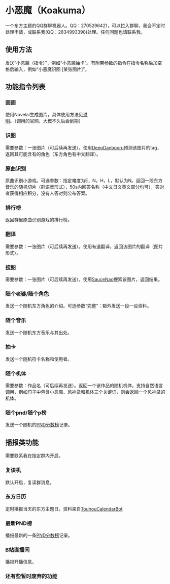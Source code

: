 # 小恶魔（Koakuma）
一个东方主题的QQ群聊机器人。QQ：2705296421，可以拉入群聊，我会不定时处理申请，或联系我(QQ：2834993398)处理。任何问题也请联系我。

## 使用方法
发送“小恶魔（指令）”，例如“小恶魔抽卡”。有附带参数的指令在指令名称后加空格后输入，例如“小恶魔识图 [某张图片]”。

## 功能指令列表
### 画画
使用Novelai生成图片，具体使用方法见[说明](https://github.com/zxxsmart/koakuma/blob/main/ai_image_readme.md)。（调用的官网，大概不久后会到期）

### 识图
需要参数：一张图片（可后续再发送）。使用[DeepDanbooru](https://github.com/KichangKim/DeepDanbooru)预测该图片的tag，返回其可能含有的角色（东方角色有中文翻译）。

### 原曲识别
原曲识别小游戏。可选参数：指定难度为E，N，H，L，默认为N。返回一段东方音乐的随机切片（群语音形式），50s内回答名称（中文日文英文部分均可），答对者获得相应积分，没有人答对则公布答案。

### 排行榜
返回群里原曲识别游戏的排行榜。

### 翻译
需要参数：一张图片（可后续再发送）。使用有道翻译，返回该图片的翻译（图片形式）。

### 搜图
需要参数：一张图片（可后续再发送）。使用[SauceNao](https://saucenao.com/)搜索该图片，返回结果。

### 随个老婆/随个角色
发送一个随机东方角色的介绍。可选参数“完整”：额外发送一段一设资料。

### 随个音乐
发送一个随机东方音乐与其出处。

### 抽卡
发送一个随机符卡名称和使用者。

### 随个机体
需要参数：作品名（可后续再发送）。返回一个该作品的随机机体。支持自然语言调用，例如句子中包含小恶魔、风神录和机体三个关键词，则会返回一个风神录的机体。

### 随个pnd/随个p榜
发送一个随机的[PND分数榜](https://thscore.pndsng.com/index.php)记录。


## 播报类功能
需要联系我在指定群内开启。
### 复读机
默认开启，复读群消息。

### 东方日历
定时播报当天的东方主题日，资料来自[TouhouCalendarBot](https://github.com/TouhouCalendar/TouhouCalendarBot)

### 最新PND榜
播报最新的一条[PND分数榜](https://thscore.pndsng.com/index.php)记录。

### B站直播间
播报开播信息。


### 还有些暂时废弃的功能